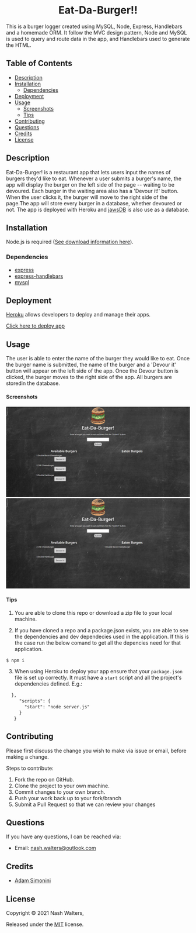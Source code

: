 <h1 align="center">Eat-Da-Burger!!</h1>
 
This is a burger logger created using MySQL, Node, Express, Handlebars and a homemade ORM. It follow the MVC design pattern, Node and MySQL is used to query and route data in the app, and Handlebars used to generate the HTML.

## Table of Contents
* [Description](#description)
* [Installation](#installation)
  * [Dependencies](#dependencies)
* [Deployment](#deployment)
* [Usage](#usage)
  * [Screenshots](#screenshots)
  * [Tips](#tips)
* [Contributing](#contributing)
* [Questions](#questions)
* [Credits](#credits)
* [License](#license)

## Description
Eat-Da-Burger! is a restaurant app that lets users input the names of burgers they'd like to eat. Whenever a user submits a burger's name, the app will display the burger on the left side of the page -- waiting to be devoured. Each burger in the waiting area also has a 'Devour it!' button. When the user clicks it, the burger will move to the right side of the page.The app will store every burger in a database, whether devoured or not. The app is deployed with Heroku and [jawsDB](https://www.jawsdb.com/) is also use as a database.

## Installation
Node.js is required ([See download information here](https://nodejs.org/en/download/)). 

### Dependencies
* [express](https://www.npmjs.com/package/express)
* [express-handlebars](https://www.npmjs.com/package/express-handlebars)
* [mysql](https://www.mysql.com/)

## Deployment 
[Heroku](https://www.heroku.com/what) allows developers to deploy and manage their apps.

[Click here to deploy app]()
 
## Usage
The user is able to enter the name of the burger they would like to eat. Once the burger name is submitted, the name of the burger and a 'Devour it' button will appear on the left side of the app. Once the Devour button is clicked, the burger moves to the right side of the app. All burgers are storedin the database.

#### Screenshots

<img src="public/assets/img/screencapture1.png" alt="app" width="600px">
<img src="public/assets/img/screencapture2.png" alt="app" width="600px">


#### Tips
1. You are able to clone this repo or download a zip file to your local machine.

2. If you have cloned a repo and a package.json exists, you are able to see the dependencies and dev dependecies used in the application. If this is the case run the below comand to get all the depencies need for that application.
```
$ npm i
```
3. When using Heroku to deploy your app ensure that your `package.json` file is set up correctly. It must have a `start` script and all the project's dependencies defined. E.g.:
```
  },
     "scripts": {
       "start": "node server.js"
     }
   }
```
## Contributing
Please first discuss the change you wish to make via issue or email, before making a change.

Steps to contribute: 
1. Fork the repo on GitHub.
2. Clone the project to your own machine.
3. Commit changes to your own branch.
4. Push your work back up to your fork/branch
5. Submit a Pull Request so that we can review your changes

## Questions  
If you have any questions, I can be reached via:
* <bold>Email</bold>: nash.walters@outlook.com

## Credits
* [Adam Simonini](https://github.com/adamsimonini)

## License
Copyright © 2021 Nash Walters,

Released under the [MIT](https://github.com/nashwalters/eng-team-generator/blob/main/LICENSE) license.
